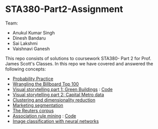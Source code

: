 # STA380-Part2-Assignment

Team:
* Anukul Kumar Singh
* Dinesh Bandaru
* Sai Lakshmi
* Vaishnavi Ganesh

This repo consists of solutions to coursework STA380- Part 2 for Prof. James Scott's Classes. In this repo we have covered and answered the following concepts:
* [Probability Practice](https://github.com/dinesh-bandaru/STA380-Part2-Assignment/blob/main/ML-Problems-1-3.pdf)
* [Wrangling the Billboard Top 100](https://github.com/dinesh-bandaru/STA380-Part2-Assignment/blob/main/ML-Problems-1-3.pdf)
* [Visual storytelling part 1: Green Buildings](https://github.com/dinesh-bandaru/STA380-Part2-Assignment/blob/main/ML-Problems-1-3.pdf) : [Code](https://github.com/dinesh-bandaru/STA380-Part2-Assignment/blob/main/RMD%20Problems%201-3.Rmd)
* [Visual storytelling part 2: Capital Metro data](https://github.com/dinesh-bandaru/STA380-Part2-Assignment/blob/main/CapMetro.ipynb)
* [Clustering and dimensionality reduction](https://github.com/dinesh-bandaru/STA380-Part2-Assignment/blob/main/Dimensionality%20Reduction%20and%20Market%20Segmentation_Q5%266.ipynb)
* [Marketing segmentation](https://github.com/dinesh-bandaru/STA380-Part2-Assignment/blob/main/Dimensionality%20Reduction%20and%20Market%20Segmentation_Q5%266.ipynb)
* [The Reuters corpus](https://github.com/dinesh-bandaru/STA380-Part2-Assignment/blob/main/Reuters_Corpus_Q7.ipynb)
* [Association rule mining](https://github.com/dinesh-bandaru/STA380-Part2-Assignment/blob/main/Grocery_ARM.pdf) : [Code](https://github.com/dinesh-bandaru/STA380-Part2-Assignment/blob/main/Grocery_ARM.Rmd)
* [Image classification with neural networks](https://github.com/dinesh-bandaru/STA380-Part2-Assignment/blob/main/ImageClassification.ipynb)
